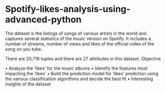 # Spotify-likes-analysis-using-advanced-python
The dataset is the listings of songs of various artists in the world and captures several statistics of the music version on Spotify. It includes a number of streams, number of views and likes of the official video of the song on you tube. 

There are 20,718 tuples and there are 27 attributes in this dataset.
Objective

•	Analyze the ‘likes’ for the music albums
•	Identify the features most impacting the ‘likes’
•	Build the prediction model for ‘likes’ prediction using the various classification algorithms and decide the best fit
•	Interesting insights of the dataset

